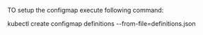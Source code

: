 TO setup the configmap execute following command:

kubectl create configmap definitions --from-file=definitions.json
